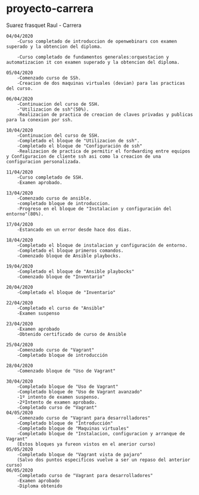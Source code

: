 # proyecto-carrera
 Suarez frasquet Raul - Carrera

	04/04/2020
		-Curso completado de introduccion de openwebinars con examen superado y la obtencion del diploma.
		
		-Curso completado de fundamentos generales:orquestacion y automatizacion it con examen superado y la obtencion del diploma.

	05/04/2020
		-Comenzado curso de SSh.
		-Creacion de dos maquinas virtuales (devian) para las practicas del curso.

	06/04/2020
		-Continuacion del curso de SSH.
		-"Utilizacion de ssh"(50%).
		-Realizacion de practica de creacion de claves privadas y publicas para la conexion por ssh.

	10/04/2020
		-Continuacion del curso de SSH.
		-Completado el bloque de "Utilizacion de ssh".
		-Completado el bloque de "Configuración de ssh"
		-Realizacion de practica de permitir el fordwarding entre equipos y Configuracion de cliente ssh asi como la creacion de una configuracion personalizada.

	11/04/2020
		-Curso completado de SSH.
		-Examen aprobado.

	13/04/2020
		-Comenzado curso de ansible.
		-completado bloque de introduccion.
		-Progreso en el bloque de "Instalacion y configuración del entorno"(80%).

	17/04/2020
		-Estancado en un error desde hace dos dias.

	18/04/2020
		-Completado el bloque de instalacion y configuración de entorno.
		-Completado el bloque primeros comandos.
		-Comenzado bloque de Ansible playbocks.

	19/04/2020
		-Completado el bloque de "Ansible playbocks"
		-Comenzado bloque de "Inventario"

	20/04/2020
		-Completado el bloque de "Inventario"

	22/04/2020
		-Completado el curso de "Ansible"
		-Examen suspenso

	23/04/2020
		-Examen aprobado
		-Obtenido certificado de curso de Ansible

	25/04/2020
		-Comenzado curso de "Vagrant"
		-Completado bloque de introducción

	28/04/2020
		-Comenzado bloque de "Uso de Vagrant"

	30/04/2020
		-Completado bloque de "Uso de Vagrant"
		-Completado bloque de "Uso de Vagrant avanzado"
		-1º intento de examen suspenso.
		-2ºIntento de examen aprobado.
		-Completado curso de "Vagrant" 
	04/05/2020
		-Comenzado curso de "Vagrant para desarrolladores"
		-Completado bloque de "Introducción"
		-Completado bloque de "Maquinas virtuales"
		-Completado bloque de "Instalacion, configuracion y arranque de Vagrant"
		(Estos bloques ya fureon vistos en el anerior curso)
	05/05/2020
		-Completado bloque de "Vagrant vista de pajaro"
		(Salvo dos puntos especificos vuelve a ser un repaso del anterior curso)
	06/05/2020
		-Completado curso de "Vagrant para desarrolladores"
		-Examen aprobado 
		-Diploma obtenido
